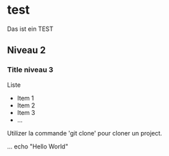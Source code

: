 # test
Das ist ein TEST

## Niveau 2

### Title niveau 3

Liste

- Item 1
- Item 2
- Item 3
- ...

Utilizer la commande 'git clone' pour cloner un project.

...
echo "Hello World"
